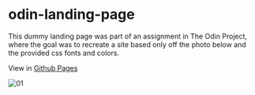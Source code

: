 # odin-landing-page

This dummy landing page was part of an assignment in The Odin Project, where the goal was to recreate a site based only off the photo below and the provided css fonts and colors.

View in [Github Pages](https://alexandra-perez.github.io/odin-landing-page/)


![01](https://github.com/alexandra-perez/odin-landing-page/assets/143456667/fa124aac-07f5-4bb4-a0f2-8b9d434dc652)

